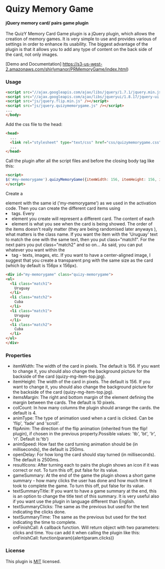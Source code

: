 Quizy Memory Game
========

#### jQuery memory card/ pairs game plugin ####

The QuizY Memory Card Game plugin is a jQuery plugin, which allows the creation of memory games. It is very simple to use and provides various of settings in order to enhance its usability. The biggest advantage of the plugin is that it allows you to add any type of content on the back side of the card, not only images.

[Demo and Documentation] https://s3-us-west-2.amazonaws.com/shirlymanor/PRMemoryGame/index.html)


### Usage ###


```html
<script src="//ajax.googleapis.com/ajax/libs/jquery/1.7.1/jquery.min.js" /></script>
<script src="//ajax.googleapis.com/ajax/libs/jqueryui/1.8.17/jquery-ui.min.js" /></script>
<script src="js/jquery.flip.min.js" /></script>
<script src="js/jquery.quizymemorygame.js" /></script>
...
</body>
```
Add the css file to the head: 

```html
<head>
  ...
  <link rel="stylesheet" type="text/css" href="css/quizymemorygame.css" />
  ...
</head>
```

Call the plugin after all the script files and before the closing body tag like this:

```html
<script>
$('#my-memorygame').quizyMemoryGame({itemWidth: 156, itemHeight: 156, itemsMargin:40, colCount:5, animType:'flip' , flipAnim:'tb', animSpeed:250, resultIcons:true});
</script>
```
Create a <div> element with the same id ('my-memorygame') as we used in the activation code. Then you can create the different card items using <li> tags. Every <li> element you create will represent a different card. The content of each <li> element is what you see when the card is being showed. The order of the items doesn't really matter (they are being randomised later anyways ), what matters is the class name. If you want the item with the 'Uruguay' text to match the one with the same text, then you put class="match1". For the next pairs you put class="match2" and so on... As said, you can put whatever you want within the <li> tag - texts, images, etc. If you want to have a center-aligned image, I suggest that you create a transparent png with the same size as the card (which by default is 156px x 156px).

```html
<div id="my-memorygame" class="quizy-memorygame">
<ul>
  <li class="match1">
    Uruguay
  </li>
  <li class="match2">
    Cuba
  </li>
  <li class="match1">
    Uruguay
  </li>
  <li class="match2">
    Cuba
  </li>
</ul>
</div>
```

### Properties ###
* itemWidth: The width of the card in pixels. The default is 156. If you want to change it, you should also change the background picture for the backside of the card (quizy-mg-item-top.jpg).
* itemHeight: The width of the card in pixels. The default is 156. If you want to change it, you should also change the background picture for the backside of the card (quizy-mg-item-top.jpg).
* itemsMargin: The right and bottom margin of the element defining the margin between the cards. The default is 10 pixels.
* colCount: In how many columns the plugin should arrange the cards. the default is 4.
* animType: The type of animation used when a card is clicked. Can be 'flip', 'fade' and 'scroll'.
* flipAnim: The direction of the flip animation (inherited from the flip! plugin), if chosen in the previous property.Possible values: 'tb', 'bt', 'lr', 'rl'. Default is:'tb')
* animSpeed: How fast the card turning animation should be (in milliseconds), the default is 250ms.
* openDelay: For how long the card should stay turned (in milliseconds). The default is 2500ms.
* resultIcons: After turning each to pairs the plugin shows an icon if it was correct or not. To turn this off, put false for its value.
* gameSummary: At the end of the game the plugin shows a short game summary - how many clicks the user has done and how much time it took to complete the game. To turn this off, put false for its value.
* textSummaryTitle: If you want to have a game summary at the end, this is an option to change the title text of this summary. It is very useful also if you want use the plugin in language different than English.
* textSummaryClicks: The same as the previous but used for the text indicating the clicks done.
* textSummaryTime: The same as the previous but used for the text indicating the time to complete.
* onFinishCall: A callback function. Will return object with two parameters: clicks and time. You can add it when calling the plugin like this: onFinishCall: function(param){alert(param.clicks)}


### License ###

This plugin is [MIT](http://en.wikipedia.org/wiki/MIT_License) licensed.

</body>

